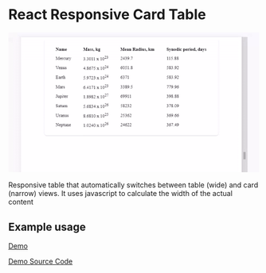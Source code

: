 # React Responsive Card Table

![Demo Image](https://github.com/ArsenyYankovsky/react-responsive-cards-table/blob/master/src/demo/demo.gif)

Responsive table that automatically switches between table (wide) and card (narrow) views.
It uses javascript to calculate the width of the actual content

## Example usage

[Demo](http://react-responsive-cards-table.surge.sh/)

[Demo Source Code](https://github.com/ArsenyYankovsky/react-responsive-cards-table/tree/master/src/demo)
